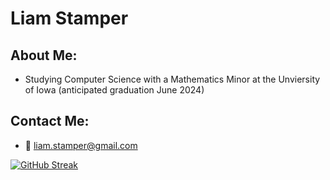# Liam Stamper
## About Me:
* Studying Computer Science with a Mathematics Minor at the Unviersity of Iowa (anticipated graduation June 2024)
## Contact Me:
* 📧 [liam.stamper@gmail.com](mailto:liam.stamper@gmail.com)

[![GitHub Streak](http://github-readme-streak-stats.herokuapp.com?user=liamstamper&theme=soft-green)](https://git.io/streak-stats)

